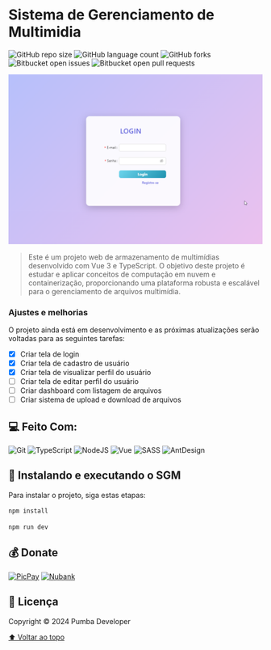 # Sistema de Gerenciamento de Multimidia

![GitHub repo size](https://img.shields.io/github/repo-size/vitin-m/sgm-aws?style=for-the-badge)
![GitHub language count](https://img.shields.io/github/languages/count/vitin-m/sgm-aws?style=for-the-badge)
![GitHub forks](https://img.shields.io/github/forks/vitin-m/sgm-aws?style=for-the-badge)
![Bitbucket open issues](https://img.shields.io/bitbucket/issues/vitin-m/sgm-aws?style=for-the-badge)
![Bitbucket open pull requests](https://img.shields.io/bitbucket/pr-raw/vitin-m/sgm-aws?style=for-the-badge)

<img src="./src/assets/login.png" alt="Imagem da tela de login.">

> Este é um projeto web de armazenamento de multimídias desenvolvido com Vue 3 e TypeScript. O objetivo deste projeto é estudar e aplicar conceitos de computação em nuvem e containerização, proporcionando uma plataforma robusta e escalável para o gerenciamento de arquivos multimídia.

### Ajustes e melhorias

O projeto ainda está em desenvolvimento e as próximas atualizações serão voltadas para as seguintes tarefas:

- [x] Criar tela de login
- [x] Criar tela de cadastro de usuário
- [x] Criar tela de visualizar perfil do usuário
- [ ] Criar tela de editar perfil do usuário
- [ ] Criar dashboard com listagem de arquivos
- [ ] Criar sistema de upload e download de arquivos

## 💻 Feito Com:

![Git](https://img.shields.io/badge/Git-E34F26?style=for-the-badge&logo=git&logoColor=white)
![TypeScript](https://img.shields.io/badge/TypeScript-007ACC?style=for-the-badge&logo=typescript&logoColor=white)
![NodeJS](https://img.shields.io/badge/Node.js-43853D?style=for-the-badge&logo=node.js&logoColor=white)
![Vue](https://img.shields.io/badge/Vue.js-35495E?style=for-the-badge&logo=vue.js&logoColor=4FC08D)
![SASS](https://img.shields.io/badge/Sass-CC6699?style=for-the-badge&logo=sass&logoColor=white)
![AntDesign](https://img.shields.io/badge/Ant%20Design-1890FF?style=for-the-badge&logo=antdesign&logoColor=white)

## 🚀 Instalando e executando o SGM

Para instalar o projeto, siga estas etapas:

```
npm install

npm run dev
```

## 💰 Donate

[![PicPay](https://img.shields.io/badge/PicPay-%40PumbaDev%20-brightgreen)](https://picpay.me/pumbadev)
[![Nubank](https://img.shields.io/badge/Nubank-Pix%20QR%20Code-blueviolet)](https://nubank.com.br/pagar/1ou9f/ifu2K7YNO7)

## 📝 Licença

Copyright © 2024 Pumba Developer

[⬆ Voltar ao topo](#sgm-aws)<br>
